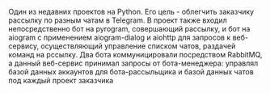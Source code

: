Один из недавних проектов на Python. Его цель - облегчить заказчику рассылку по разным чатам в Telegram. 
В проект также входил непосредственно бот на pyrogram, совершающий рассылку, и бот на aiogram с применением aiogram-dialog и aiohttp для запросов к веб-сервису, осуществляющий управление списком чатов, раздачей команд на рссылку. 
Два бота коммуницировали посредством RabbitMQ, а данный веб-сервис принимал запросы от бота-менеджера: управлял базой данных аккаунтов для бота-рассыльщика и базой данных чатов под каждый проект заказчика
